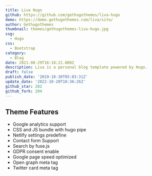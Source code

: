 ```yaml
---
title: Liva Hugo
github: https://github.com/gethugothemes/liva-hugo
demo: https://demo.gethugothemes.com/liva/site/
author: Gethugothemes
thumbnail: themes/gethugothemes-liva-hugo.jpg
ssg:
  - Hugo
css:
  - Bootstrap
category:
  - Blog
date: 2021-08-29T16:18:21.000Z
description: Liva is a personal blog template powered by Hugo.
draft: false
publish_date: '2019-10-30T05:03:31Z'
update_date: '2022-10-20T10:36:26Z'
github_star: 202
github_fork: 204
---
```

## Theme Features

- Google analytics support
- CSS and JS bundle with hugo pipe
- Netlify settings predefine
- Contact form Support
- Search by fuse.js
- GDPR consent enable
- Google page speed optimized
- Open graph meta tag
- Twitter card meta tag
